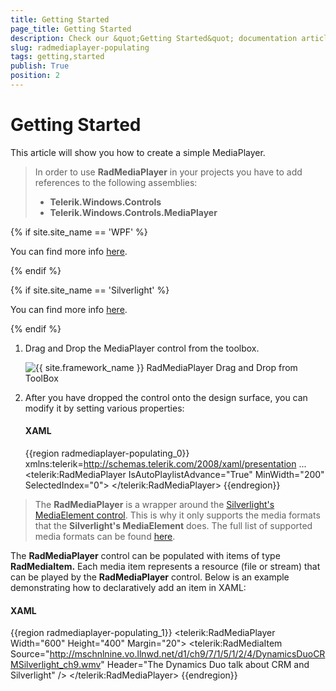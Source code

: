 ```yaml
---
title: Getting Started
page_title: Getting Started
description: Check our &quot;Getting Started&quot; documentation article for the RadMediaPlayer {{ site.framework_name }} control.
slug: radmediaplayer-populating
tags: getting,started
publish: True
position: 2
---
```


# Getting Started

This article will show you how to create a simple MediaPlayer.

> In order to use __RadMediaPlayer__ in your projects you have to add references to the following assemblies: 
>	- __Telerik.Windows.Controls__
>	- __Telerik.Windows.Controls.MediaPlayer__

{% if site.site_name == 'WPF' %}

You can find more info [here](http://www.telerik.com/help/wpf/installation-installing-controls-dependencies-wpf.html).

{% endif %}

{% if site.site_name == 'Silverlight' %}

You can find more info [here](http://www.telerik.com/help/silverlight/installation-installing-controls-dependencies.html).

{% endif %}

1. Drag and Drop the MediaPlayer control from the toolbox. 

	![{{ site.framework_name }} RadMediaPlayer Drag and Drop from ToolBox](images/RadMedia1.gif)

2. After you have dropped the control onto the design surface, you can modify it by setting various properties:
	#### __XAML__

	{{region radmediaplayer-populating_0}}
		xmlns:telerik=http://schemas.telerik.com/2008/xaml/presentation
		...
		<telerik:RadMediaPlayer IsAutoPlaylistAdvance="True" MinWidth="200" SelectedIndex="0">
		</telerik:RadMediaPlayer>
	{{endregion}}
	
>The __RadMediaPlayer__ is a wrapper around the [Silverlight's MediaElement control](http://msdn.microsoft.com/en-us/library/system.windows.controls.mediaelement%28VS.95%29.aspx). This is why it only supports the media formats that the __Silverlight's MediaElement__ does. The full list of supported media formats can be found [here](http://msdn.microsoft.com/en-us/library/cc189080%28VS.95%29.aspx).		

The __RadMediaPlayer__ control can be populated with items of type __RadMediaItem.__ Each media item represents a resource (file or stream) that can be played by the __RadMediaPlayer__ control. Below is an example demonstrating how to declaratively add an item in XAML:

#### __XAML__

{{region radmediaplayer-populating_1}}
	<telerik:RadMediaPlayer Width="600" Height="400" Margin="20">
		<telerik:RadMediaItem 
			Source="http://mschnlnine.vo.llnwd.net/d1/ch9/7/1/5/1/2/4/DynamicsDuoCRMSilverlight_ch9.wmv"
			Header="The Dynamics Duo talk about CRM and Silverlight" />
	</telerik:RadMediaPlayer>
{{endregion}}